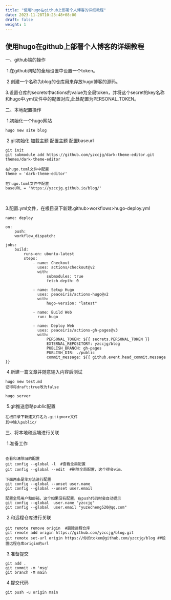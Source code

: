 ```yaml
---
title: "使用hugo在github上部署个人博客的详细教程"
date: 2023-11-28T10:23:48+08:00
draft: false
weight: 1
---
```


## 使用hugo在github上部署个人博客的详细教程

一、github端的操作

​		1.在github网站的全局设置中设置一个token。

​		2.创建一个名称为blog的仓库用来存放hugo博客的源码。

​		3.设置仓库的secrets中actions的value为全局token，并将这个secret的key名称和hugo中.yml文件中的配置对应,此处配置为PERSONAL_TOKEN。

二、本地配置操作

​		1.初始化一个hugo网站

```
hugo new site blog
```

​		2.git初始化   加载主题  配置主题  配置baseurl

```
git init
git submodule add https://github.com/yzccjg/dark-theme-editor.git themes/dark-theme-editor
```

```
在hugo.toml文件中配置
theme = 'dark-theme-editor'
```

```
在hugo.toml文件中配置
baseURL = 'https://yzccjg.github.io/blog/'
```

​	

​		3.配置.yml文件，在根目录下新建.github>workflows>hugo-deploy.yml

```
name: deploy

on:
    push:
    workflow_dispatch:

jobs:
    build:
        runs-on: ubuntu-latest
        steps:
            - name: Checkout
              uses: actions/checkout@v2
              with:
                  submodules: true
                  fetch-depth: 0

            - name: Setup Hugo
              uses: peaceiris/actions-hugo@v2
              with:
                  hugo-version: "latest"

            - name: Build Web
              run: hugo

            - name: Deploy Web
              uses: peaceiris/actions-gh-pages@v3
              with:
                  PERSONAL_TOKEN: ${{ secrets.PERSONAL_TOKEN }}
                  EXTERNAL_REPOSITORY: yzccjg/blog
                  PUBLISH_BRANCH: gh-pages
                  PUBLISH_DIR: ./public
                  commit_message: ${{ github.event.head_commit.message }}
```

​		4.新建一篇文章并随意输入内容后测试

```
hugo new test.md
记得将draft:true改为false
```

```
hugo server
```

​		5.git推送忽略public配置

```
在根目录下新建文件名为.gitignore文件
其中输入public/
```



三、将本地和远端进行关联

​		1.准备工作

```

查看和清除旧的配置
git config --global -l  #查看全局配置
git config --global --edit  #删除全局配置，这个得会vim、

下面两条是笨方法进行配置
git config --global --unset user.name
git config --global --unset user.email

配置全局用户和邮箱，这个如果没有配置，在push代码时会自动提示
git config --global  user.name "yzccjg"
git config --global  user.email "yuzecheng520@qq.com"

```

​		2.和远程仓库进行关联

```
git remote remove origin  #删除远程仓库
git remote add origin https://github.com/yzccjg/blog.git
git remote set-url origin https://你的token@github.com/yzccjg/blog ##设置远程仓库origin的url
```

​		3.准备提交

```
git add .
git commit -m 'msg'
git branch -M main
```

​		4.提交代码

```
git push -u origin main
```







